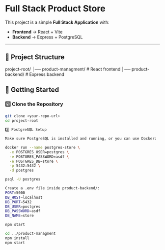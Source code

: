 # Full Stack Product Store

This project is a simple **Full Stack Application** with:

- **Frontend** → React + Vite  
- **Backend** → Express + PostgreSQL  

---

## 📂 Project Structure
project-root/
│── product-managment/ # React frontend
│── product-backend/ # Express backend



## 🚀 Getting Started

### 1️⃣ Clone the Repository
```bash
git clone <your-repo-url>
cd project-root

2️⃣ PostgreSQL Setup

Make sure PostgreSQL is installed and running, or you can use Docker:

docker run --name postgres-store \
  -e POSTGRES_USER=postgres \
  -e POSTGRES_PASSWORD=asdf \
  -e POSTGRES_DB=store \
  -p 5432:5432 \
  -d postgres

psql -U postgres

Create a .env file inside product-backend/:
PORT=5000
DB_HOST=localhost
DB_PORT=5432
DB_USER=postgres
DB_PASSWORD=asdf
DB_NAME=store

npm start

cd ../product-managment
npm install
npm start


